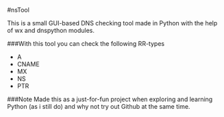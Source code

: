 #nsTool

This is a small GUI-based DNS checking tool made in Python with the help of wx and dnspython modules.

###With this tool you can check the following RR-types
* A
* CNAME
* MX
* NS
* PTR

###Note
Made this as a just-for-fun project when exploring and learning Python (as i still do) and why not
try out Github at the same time.
